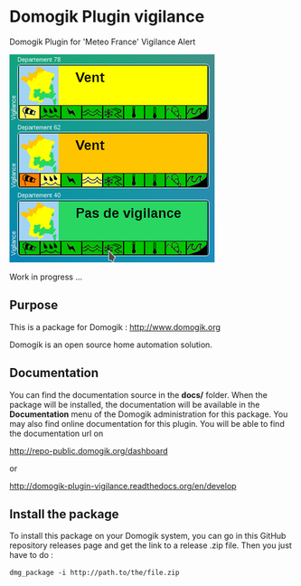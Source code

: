 # Domogik Plugin vigilance

Domogik Plugin for 'Meteo France' Vigilance Alert

![Domoweb_VigilanceWidgets.png](docs/Domoweb_VigilanceWidgets.png)


Work in progress ...


## Purpose

This is a package for Domogik : http://www.domogik.org

Domogik is an open source home automation solution.

## Documentation 

You can find the documentation source in the **docs/** folder. When the package will be installed, the documentation will be available in the **Documentation** menu of the Domogik administration for this package.
You may also find online documentation for this plugin. 
You will be able to find the documentation url on 

http://repo-public.domogik.org/dashboard

or

http://domogik-plugin-vigilance.readthedocs.org/en/develop


## Install the package

To install this package on your Domogik system, you can go in this GitHub repository releases page and get the link to a release .zip file. Then you just have to do :

    dmg_package -i http://path.to/the/file.zip
